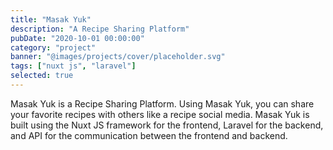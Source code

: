 ```yaml
---
title: "Masak Yuk"
description: "A Recipe Sharing Platform"
pubDate: "2020-10-01 00:00:00"
category: "project"
banner: "@images/projects/cover/placeholder.svg"
tags: ["nuxt js", "laravel"]
selected: true
---
```


Masak Yuk is a Recipe Sharing Platform. Using Masak Yuk, you can share your favorite recipes with others like a recipe social media. Masak Yuk is built using the Nuxt JS framework for the frontend, Laravel for the backend, and API for the communication between the frontend and backend.

